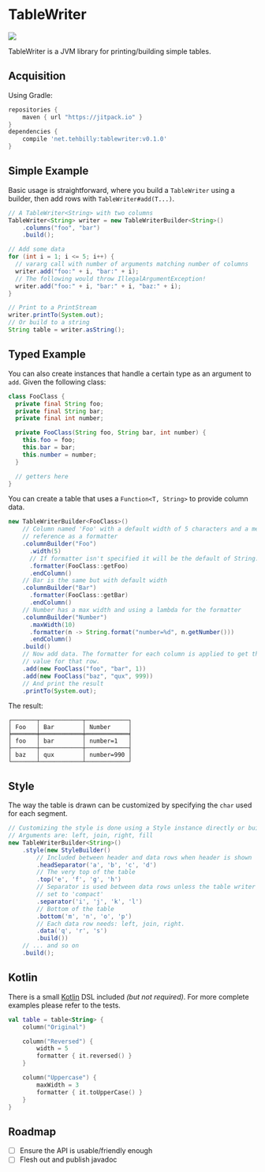 TableWriter
===========

[![](https://jitpack.io/v/net.tehbilly/tablewriter.svg)](https://jitpack.io/#net.tehbilly/tablewriter)

TableWriter is a JVM library for printing/building simple tables.

Acquisition
-----------

Using Gradle:

```gradle
repositories {
    maven { url "https://jitpack.io" }
}
dependencies {
    compile 'net.tehbilly:tablewriter:v0.1.0'
}
```

Simple Example
--------------

Basic usage is straightforward, where you build a `TableWriter` using a builder,
then add rows with `TableWriter#add(T...)`.

```java
// A TableWriter<String> with two columns
TableWriter<String> writer = new TableWriterBuilder<String>()
    .columns("foo", "bar")
    .build();

// Add some data
for (int i = 1; i <= 5; i++) {
  // vararg call with number of arguments matching number of columns
  writer.add("foo:" + i, "bar:" + i);
  // The following would throw IllegalArgumentException!
  writer.add("foo:" + i, "bar:" + i, "baz:" + i);
}

// Print to a PrintStream
writer.printTo(System.out);
// Or build to a string
String table = writer.asString();
```

Typed Example
-------------

You can also create instances that handle a certain type as an argument to
`add`. Given the following class:

```java
class FooClass {
  private final String foo;
  private final String bar;
  private final int number;

  private FooClass(String foo, String bar, int number) {
    this.foo = foo;
    this.bar = bar;
    this.number = number;
  }

  // getters here
}
```

You can create a table that uses a `Function<T, String>` to provide column data.

```java
new TableWriterBuilder<FooClass>()
    // Column named 'Foo' with a default width of 5 characters and a method
    // reference as a formatter 
    .columnBuilder("Foo")
      .width(5)
      // If formatter isn't specified it will be the default of String::valueOf
      .formatter(FooClass::getFoo)
      .endColumn()
    // Bar is the same but with default width
    .columnBuilder("Bar")
      .formatter(FooClass::getBar)
      .endColumn()
    // Number has a max width and using a lambda for the formatter
    .columnBuilder("Number")
      .maxWidth(10)
      .formatter(n -> String.format("number=%d", n.getNumber()))
      .endColumn()
    .build()
    // Now add data. The formatter for each column is applied to get the cell
    // value for that row.
    .add(new FooClass("foo", "bar", 1))
    .add(new FooClass("baz", "qux", 999))
    // And print the result
    .printTo(System.out);
```

The result:

```
┌───────┬────────────┬────────────┐
│ Foo   │ Bar        │ Number     │
╞═══════╪════════════╪════════════╡
│ foo   │ bar        │ number=1   │
├───────┼────────────┼────────────┤
│ baz   │ qux        │ number=990 │
└───────┴────────────┴────────────┘
```

Style
-----

The way the table is drawn can be customized by specifying the `char` used for
each segment.

```java
// Customizing the style is done using a Style instance directly or building one
// Arguments are: left, join, right, fill
new TableWriterBuilder<String>()
    .style(new StyleBuilder()
        // Included between header and data rows when header is shown
        .headSeparator('a', 'b', 'c', 'd')
        // The very top of the table
        .top('e', 'f', 'g', 'h')
        // Separator is used between data rows unless the table writer is
        // set to 'compact'
        .separator('i', 'j', 'k', 'l')
        // Bottom of the table
        .bottom('m', 'n', 'o', 'p')
        // Each data row needs: left, join, right.
        .data('q', 'r', 's')
        .build())
    // ... and so on
    .build();
```

Kotlin
------

There is a small [Kotlin](https://kotlinlang.org) DSL included _(but not
required)_. For more complete examples please refer to the tests.

```kotlin
val table = table<String> {
    column("Original")

    column("Reversed") {
        width = 5
        formatter { it.reversed() }
    }

    column("Uppercase") {
        maxWidth = 3
        formatter { it.toUpperCase() }
    }
}
```

Roadmap
-------

- [ ] Ensure the API is usable/friendly enough
- [ ] Flesh out and publish javadoc
